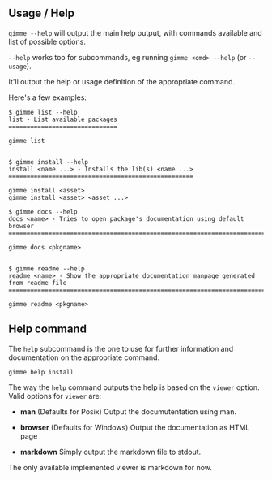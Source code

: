 
## Usage / Help

`gimme --help` will output the main help output, with commands available
and list of possible options.

`--help` works too for subcommands, eg running `gimme <cmd> --help` (or
`--usage`).

It'll output the help or usage definition of the appropriate command.


Here's a few examples:

    $ gimme list --help
    list - List available packages
    ==============================

    gimme list


    $ gimme install --help
    install <name ...> - Installs the lib(s) <name ...>
    ===================================================

    gimme install <asset>
    gimme install <asset> <asset ...>

    $ gimme docs --help
    docs <name> - Tries to open package's documentation using default browser
    =========================================================================

    gimme docs <pkgname>


    $ gimme readme --help
    readme <name> - Show the appropriate documentation manpage generated from readme file
    =====================================================================================

    gimme readme <pkgname>


## Help command

The `help` subcommand is the one to use for further information and
documentation on the appropriate command.

    gimme help install


The way the `help` command outputs the help is based on the `viewer`
option. Valid options for `viewer` are:

* **man** (Defaults for Posix) Output the documutentation using man.

* **browser** (Defaults for Windows) Output the documentation as HTML
  page

* **markdown** Simply output the markdown file to stdout.

The only available implemented viewer is markdown for now.


